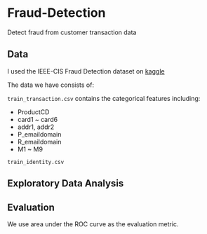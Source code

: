 # Fraud-Detection
Detect fraud from customer transaction data


## Data

I used the IEEE-CIS Fraud Detection dataset on [kaggle](https://www.kaggle.com/c/ieee-fraud-detection/overview)

The data we have consists of:

`train_transaction.csv` contains the categorical features including:
 - ProductCD
 - card1 ~ card6
 - addr1, addr2
 - P_emaildomain
 - R_emaildomain
 - M1 ~ M9

`train_identity.csv`

## Exploratory Data Analysis

## Evaluation

We use area under the ROC curve as the evaluation metric.
